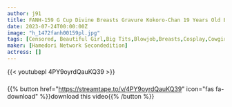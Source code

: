 ```yaml
---
author: j91
title: FANH-159 G Cup Divine Breasts Gravure Kokoro-Chan 19 Years Old Black Hair Neat And Clean Beautiful Girl Gonzo Without Rubber Squirting Behind The Scenes Adult Cock Caressing Vagina With Unprotected Uterus Fertilization Climaxes
date: 2023-07-24T00:00:00Z
image: "h_1472fanh00159pl.jpg"
tags: [Censored, Beautiful Girl,Big Tits,Blowjob,Breasts,Cosplay,Cowgirl,Creampie,Entertainer,Finger Fuck,Hotel,Idol,Kiss,POV,Squirting,Swimsuit,Titty Fuck]
maker: [Hamedori Network Secondedition]
actress: []
---
```



{{< youtubepl 4PY9oyrdQauKQ39 >}}
###

{{% button href="https://streamtape.to/v/4PY9oyrdQauKQ39" icon="fas fa-download" %}}download this video{{% /button %}}
